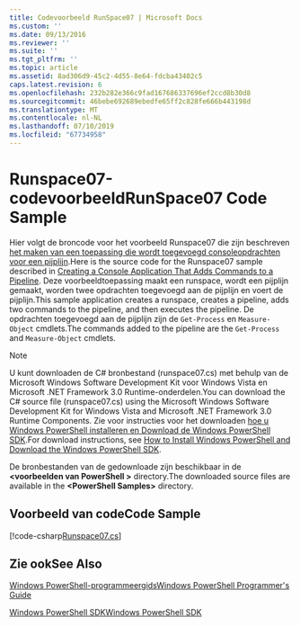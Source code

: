 ```yaml
---
title: Codevoorbeeld RunSpace07 | Microsoft Docs
ms.custom: ''
ms.date: 09/13/2016
ms.reviewer: ''
ms.suite: ''
ms.tgt_pltfrm: ''
ms.topic: article
ms.assetid: 8ad306d9-45c2-4d55-8e64-fdcba43402c5
caps.latest.revision: 6
ms.openlocfilehash: 232b282e366c9fad167686337696ef2ccd8b30d8
ms.sourcegitcommit: 46bebe692689ebedfe65ff2c828fe666b443198d
ms.translationtype: MT
ms.contentlocale: nl-NL
ms.lasthandoff: 07/10/2019
ms.locfileid: "67734958"
---
```

# <a name="runspace07-code-sample"></a><span data-ttu-id="2486f-102">Runspace07-codevoorbeeld</span><span class="sxs-lookup"><span data-stu-id="2486f-102">RunSpace07 Code Sample</span></span>

<span data-ttu-id="2486f-103">Hier volgt de broncode voor het voorbeeld Runspace07 die zijn beschreven [het maken van een toepassing die wordt toegevoegd consoleopdrachten voor een pijplijn](https://msdn.microsoft.com/en-us/01eb7808-e97b-4905-80be-9e2fa38c262e).</span><span class="sxs-lookup"><span data-stu-id="2486f-103">Here is the source code for the Runspace07 sample described in [Creating a Console Application That Adds Commands to a Pipeline](https://msdn.microsoft.com/en-us/01eb7808-e97b-4905-80be-9e2fa38c262e).</span></span> <span data-ttu-id="2486f-104">Deze voorbeeldtoepassing maakt een runspace, wordt een pijplijn gemaakt, worden twee opdrachten toegevoegd aan de pijplijn en voert de pijplijn.</span><span class="sxs-lookup"><span data-stu-id="2486f-104">This sample application creates a runspace, creates a pipeline, adds two commands to the pipeline, and then executes the pipeline.</span></span> <span data-ttu-id="2486f-105">De opdrachten toegevoegd aan de pijplijn zijn de `Get-Process` en `Measure-Object` cmdlets.</span><span class="sxs-lookup"><span data-stu-id="2486f-105">The commands added to the pipeline are the `Get-Process` and `Measure-Object` cmdlets.</span></span>

> [!NOTE]
> <span data-ttu-id="2486f-106">U kunt downloaden de C# bronbestand (runspace07.cs) met behulp van de Microsoft Windows Software Development Kit voor Windows Vista en Microsoft .NET Framework 3.0 Runtime-onderdelen.</span><span class="sxs-lookup"><span data-stu-id="2486f-106">You can download the C# source file (runspace07.cs) using the Microsoft Windows Software Development Kit for Windows Vista and Microsoft .NET Framework 3.0 Runtime Components.</span></span> <span data-ttu-id="2486f-107">Zie voor instructies voor het downloaden [hoe u Windows PowerShell installeren en Download de Windows PowerShell SDK](/powershell/developer/installing-the-windows-powershell-sdk).</span><span class="sxs-lookup"><span data-stu-id="2486f-107">For download instructions, see [How to Install Windows PowerShell and Download the Windows PowerShell SDK](/powershell/developer/installing-the-windows-powershell-sdk).</span></span>
>
> <span data-ttu-id="2486f-108">De bronbestanden van de gedownloade zijn beschikbaar in de  **\<voorbeelden van PowerShell >** directory.</span><span class="sxs-lookup"><span data-stu-id="2486f-108">The downloaded source files are available in the **\<PowerShell Samples>** directory.</span></span>

## <a name="code-sample"></a><span data-ttu-id="2486f-109">Voorbeeld van code</span><span class="sxs-lookup"><span data-stu-id="2486f-109">Code Sample</span></span>

[!code-csharp[Runspace07.cs](../../powershell-sdk-samples/SDK-2.0/csharp/Runspace07/Runspace07.cs#L11-L108 "Runspace07.cs")]

## <a name="see-also"></a><span data-ttu-id="2486f-110">Zie ook</span><span class="sxs-lookup"><span data-stu-id="2486f-110">See Also</span></span>

[<span data-ttu-id="2486f-111">Windows PowerShell-programmeergids</span><span class="sxs-lookup"><span data-stu-id="2486f-111">Windows PowerShell Programmer's Guide</span></span>](./windows-powershell-programmer-s-guide.md)

[<span data-ttu-id="2486f-112">Windows PowerShell SDK</span><span class="sxs-lookup"><span data-stu-id="2486f-112">Windows PowerShell SDK</span></span>](../windows-powershell-reference.md)